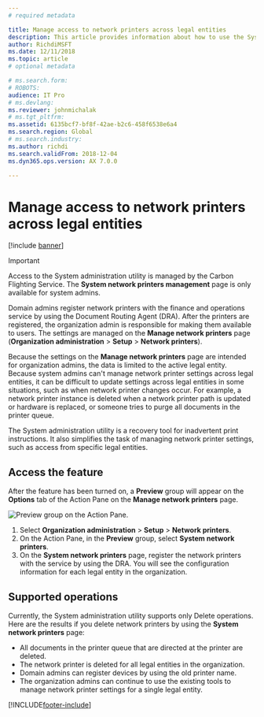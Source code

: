 ```yaml
---
# required metadata

title: Manage access to network printers across legal entities
description: This article provides information about how to use the System administration utility to set up network printers.
author: RichdiMSFT
ms.date: 12/11/2018
ms.topic: article
# optional metadata

# ms.search.form: 
# ROBOTS: 
audience: IT Pro
# ms.devlang: 
ms.reviewer: johnmichalak
# ms.tgt_pltfrm: 
ms.assetid: 6135bcf7-bf8f-42ae-b2c6-458f6538e6a4
ms.search.region: Global
# ms.search.industry: 
ms.author: richdi
ms.search.validFrom: 2018-12-04
ms.dyn365.ops.version: AX 7.0.0

---
```


# Manage access to network printers across legal entities

[!include [banner](../includes/banner.md)]

> [!IMPORTANT]
> Access to the System administration utility is managed by the Carbon Flighting Service. The **System network printers management** page is only available for system admins.

Domain admins register network printers with the finance and operations service by using the Document Routing Agent (DRA). After the printers are registered, the organization admin is responsible for making them available to users. The settings are managed on the **Manage network printers** page (**Organization administration** \> **Setup** \> **Network printers**).

Because the settings on the **Manage network printers** page are intended for organization admins, the data is limited to the active legal entity. Because system admins can't manage network printer settings across legal entities, it can be difficult to update settings across legal entities in some situations, such as when network printer changes occur. For example, a network printer instance is deleted when a network printer path is updated or hardware is replaced, or someone tries to purge all documents in the printer queue.

The System administration utility is a recovery tool for inadvertent print instructions. It also simplifies the task of managing network printer settings, such as access from specific legal entities.

## Access the feature
After the feature has been turned on, a **Preview** group will appear on the **Options** tab of the Action Pane on the **Manage network printers** page.

![Preview group on the Action Pane.](./media/network-printer-01.png)

1. Select **Organization administration** > **Setup** > **Network printers**.
2. On the Action Pane, in the **Preview** group, select **System network printers**.
3. On the **System network printers** page, register the network printers with the service by using the DRA. You will see the configuration information for each legal entity in the organization.

## Supported operations
Currently, the System administration utility supports only Delete operations. Here are the results if you delete network printers by using the **System network printers** page:

- All documents in the printer queue that are directed at the printer are deleted.
- The network printer is deleted for all legal entities in the organization.
- Domain admins can register devices by using the old printer name.
- The organization admins can continue to use the existing tools to manage network printer settings for a single legal entity.


[!INCLUDE[footer-include](../../../includes/footer-banner.md)]
